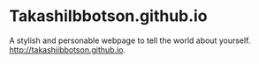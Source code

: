 TakashiIbbotson.github.io
=========================

A stylish and personable webpage to tell the world about yourself.
http://takashiibbotson.github.io.
